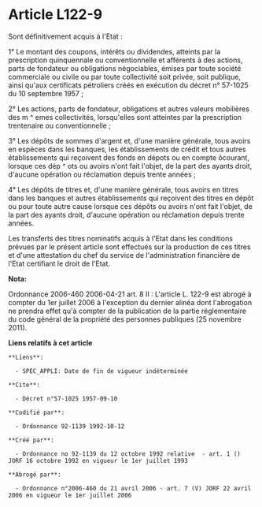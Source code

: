 # Article L122-9

Sont définitivement acquis à l'Etat : 

1° Le montant des coupons, intérêts ou dividendes, atteints par la prescription quinquennale ou conventionnelle et afférents
à des actions, parts de fondateur ou obligations négociables, émises par toute société commerciale ou civile ou par toute
collectivité soit privée, soit publique, ainsi qu'aux certificats pétroliers créés en exécution du décret n° 57-1025 du 10
septembre 1957 ; 

2° Les actions, parts de fondateur, obligations et autres valeurs mobilières des m ^ emes collectivités, lorsqu'elles sont
atteintes par la prescription trentenaire ou conventionnelle ; 

3° Les dépôts de sommes d'argent et, d'une manière générale, tous avoirs en espèces dans les banques, les établissements de
crédit et tous autres établissements qui reçoivent des fonds en dépots ou en compte ôcourant, lorsque ces dép ^ ots ou avoirs
n'ont fait l'objet, de la part des ayants droit, d'aucune opération ou réclamation depuis trente années ; 

4° Les dépôts de titres et, d'une manière générale, tous avoirs en titres dans les banques et autres établissements qui
reçoivent des titres en dépôt ou pour toute autre cause lorsque ces dépôts ou avoirs n'ont fait l'objet, de la part des
ayants droit, d'aucune opération ou réclamation depuis trente années. 

Les transferts des titres nominatifs acquis à l'Etat dans les conditions prévues par le présent article sont effectués sur la
production de ces titres et d'une attestation du chef du service de l'administration financière de l'Etat certifiant le droit
de l'Etat.

**Nota:**

Ordonnance 2006-460 2006-04-21 art. 8 II : L'article L. 122-9 est abrogé à compter du 1er juillet 2006 à l'exception du
dernier alinéa dont l'abrogation ne prendra effet qu'à compter de la publication de la partie réglementaire du code général
de la propriété des personnes publiques (25 novembre 2011).

**Liens relatifs à cet article**

	**Liens**:

	  - SPEC_APPLI: Date de fin de vigueur indéterminée

	**Cite**:

	  - Décret n°57-1025 1957-09-10

	**Codifié par**:

	  - Ordonnance 92-1139 1992-10-12

	**Créé par**:

	  - Ordonnance no 92-1139 du 12 octobre 1992 relative  - art. 1 () JORF 16 octobre 1992 en vigueur le 1er juillet 1993

	**Abrogé par**:

	  - Ordonnance n°2006-460 du 21 avril 2006 - art. 7 (V) JORF 22 avril 2006 en vigueur le 1er juillet 2006
